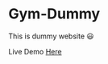 # Gym-Dummy
This is dummy website 😃


Live Demo [Here](https://sinha-anish.github.io/Gym-Dummy/index.html)
